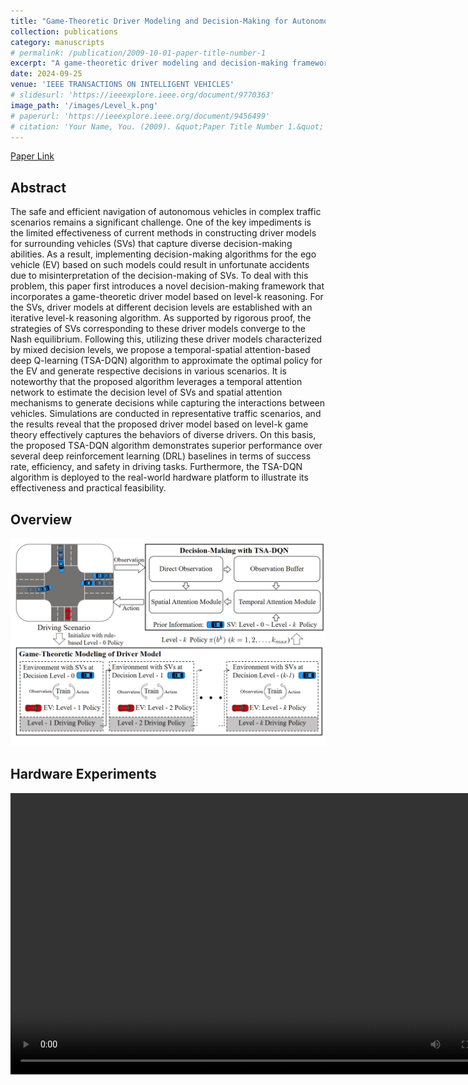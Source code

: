 ```yaml
---
title: "Game-Theoretic Driver Modeling and Decision-Making for Autonomous Driving with Temporal-Spatial Attention-Based Deep Q-Learning"
collection: publications
category: manuscripts
# permalink: /publication/2009-10-01-paper-title-number-1
excerpt: "A game-theoretic driver modeling and decision-making framework with level-k reasoning for autonomous vehicles is proposed. A temporal-spatial attention-based deep Q-learning (TSA-DQN) algorithm is developed to estimate the decision level of surrounding vehicles and optimize ego vehicle’s decision. Simulations demonstrate improved safety, efficiency, and success rates over baselines in various driving scenarios. Real-world testing further confirms the algorithm's practical feasibility."
date: 2024-09-25
venue: 'IEEE TRANSACTIONS ON INTELLIGENT VEHICLES'
# slidesurl: 'https://ieeexplore.ieee.org/document/9770363'
image_path: '/images/Level_k.png'
# paperurl: 'https://ieeexplore.ieee.org/document/9456499'
# citation: 'Your Name, You. (2009). &quot;Paper Title Number 1.&quot; <i>Journal 1</i>. 1(1).'
---
```


<div>
    <a href="https://ieeexplore.ieee.org/abstract/document/10700678" target="_blank">Paper Link</a>
</div>

## Abstract
The safe and efficient navigation of autonomous vehicles in complex traffic scenarios remains a significant challenge. One of the key impediments is the limited effectiveness of current methods in constructing driver models for surrounding vehicles (SVs) that capture diverse decision-making abilities. As
a result, implementing decision-making algorithms for the ego vehicle (EV) based on such models could result in unfortunate accidents due to misinterpretation of the decision-making of SVs. To deal with this problem, this paper first introduces a novel decision-making framework that incorporates a game-theoretic driver model based on level-k reasoning. For the SVs, driver models at different decision levels are established with an iterative level-k reasoning algorithm. As supported by rigorous proof, the strategies of SVs corresponding to these driver models converge to the Nash equilibrium. Following this, utilizing these driver models characterized by mixed decision levels, we propose a temporal-spatial attention-based deep Q-learning (TSA-DQN) algorithm to approximate the optimal policy for the EV and generate respective decisions in various scenarios. It is noteworthy that the proposed algorithm leverages a temporal attention network to estimate the decision level of SVs and spatial attention mechanisms to generate decisions while capturing the interactions
between vehicles. Simulations are conducted in representative traffic scenarios, and the results reveal that the proposed driver
model based on level-k game theory effectively captures the behaviors of diverse drivers. On this basis, the proposed TSA-DQN algorithm demonstrates superior performance over several deep reinforcement learning (DRL) baselines in terms of success rate, efficiency, and safety in driving tasks. Furthermore, the
TSA-DQN algorithm is deployed to the real-world hardware platform to illustrate its effectiveness and practical feasibility.

## Overview
![Level_k](/images/Level_k.png)

## Hardware Experiments
<video width="800" height="450" controls>
  <source src="/files/TIV_demo.mp4" type="video/mp4">
  Your browser does not support the video tag.
</video>


<!-- ## Citation
```text

@ARTICLE{9770363,
  author={Xie, Yusen and Deng, Lei and Sun, Ting and Fu, Yeyu and Li, Jian and Cui, Xinglong and Yin, Hanxi and Deng, Shuixin and Xiao, Junwei and Chen, Baohua},
  journal={IEEE Robotics and Automation Letters}, 
  title={A4LidarTag: Depth-Based Fiducial Marker for Extrinsic Calibration of Solid-State Lidar and Camera}, 
  year={2022},
  volume={7},
  number={3},
  pages={6487-6494}}

``` -->